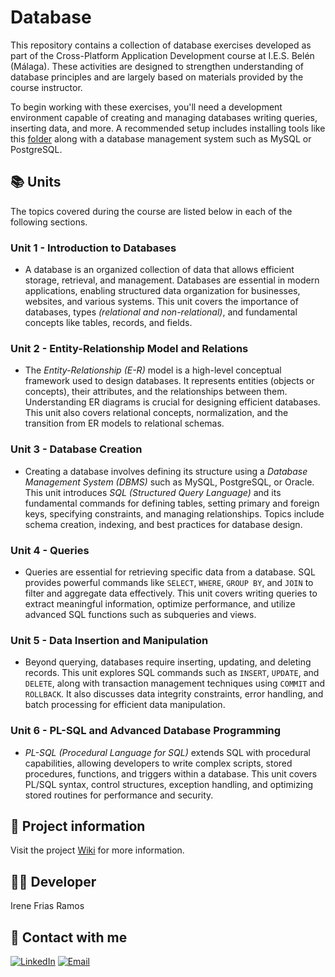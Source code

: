 # Database
This repository contains a collection of database exercises developed as part of the Cross-Platform Application Development course at I.E.S. Belén (Málaga). These activities are designed to strengthen understanding of database principles and are largely based on materials provided by the course instructor.

To begin working with these exercises, you'll need a development environment capable of creating and managing databases writing queries, inserting data, and more. A recommended setup includes installing tools like this [folder](https://github.com/Irene-Frias/Database/tree/main/UNIT%203%20-%20Creaci%C3%B3n%20Base%20de%20Datos/Instalaci%C3%B3n%20de%20servicios%20y%20Clientes%20gr%C3%A1ficos) along with a database management system such as MySQL or PostgreSQL.

## 📚 Units
The topics covered during the course are listed below in each of the following sections.
### Unit 1 - Introduction to Databases
- A database is an organized collection of data that allows efficient storage, retrieval, and management. Databases are essential in modern applications, enabling structured data organization for businesses, websites, and various systems. This unit covers the importance of databases, types *(relational and non-relational)*, and fundamental concepts like tables, records, and fields.

### Unit 2 - Entity-Relationship Model and Relations
- The *Entity-Relationship (E-R)* model is a high-level conceptual framework used to design databases. It represents entities (objects or concepts), their attributes, and the relationships between them. Understanding ER diagrams is crucial for designing efficient databases. This unit also covers relational concepts, normalization, and the transition from ER models to relational schemas.

### Unit 3 - Database Creation
- Creating a database involves defining its structure using a *Database Management System (DBMS)* such as MySQL, PostgreSQL, or Oracle. This unit introduces *SQL (Structured Query Language)* and its fundamental commands for defining tables, setting primary and foreign keys, specifying constraints, and managing relationships. Topics include schema creation, indexing, and best practices for database design.

### Unit 4 - Queries
- Queries are essential for retrieving specific data from a database. SQL provides powerful commands like `SELECT`, `WHERE`, `GROUP BY`, and `JOIN` to filter and aggregate data effectively. This unit covers writing queries to extract meaningful information, optimize performance, and utilize advanced SQL functions such as subqueries and views.

### Unit 5 - Data Insertion and Manipulation
- Beyond querying, databases require inserting, updating, and deleting records. This unit explores SQL commands such as `INSERT`, `UPDATE`, and `DELETE`, along with transaction management techniques using `COMMIT` and `ROLLBACK`. It also discusses data integrity constraints, error handling, and batch processing for efficient data manipulation.

### Unit 6 - PL-SQL and Advanced Database Programming
- *PL-SQL (Procedural Language for SQL)* extends SQL with procedural capabilities, allowing developers to write complex scripts, stored procedures, functions, and triggers within a database. This unit covers PL/SQL syntax, control structures, exception handling, and optimizing stored routines for performance and security.

## 📄 Project information
Visit the project [Wiki](https://github.com/Irene-Frias/1DAM-Cross-Platform-Application-Development/tree/main/Database) for more information.

## 👩‍💻 Developer
Irene Frias Ramos

## 📱 Contact with me 
[![LinkedIn](https://img.shields.io/badge/LinkedIn-0077B5?style=for-the-badge&logo=linkedin&logoColor=white)](https://www.linkedin.com/in/IreneFrías/)
[![Email](https://img.shields.io/badge/Email-D14836?style=for-the-badge&logo=gmail&logoColor=white)](mailto:irene15frias@gmail.com)
